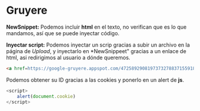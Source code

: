 # Gruyere

**NewSnippet:**
Podemos incluir **html** en el texto, no verifican que es lo que mandamos, así que se puede inyectar código.

**Inyectar script:**
Podemos inyectar un scrip gracias a subir un archivo en la página de *Upload*, y inyectarlo en *NewSnippeet" gracias a un enlace de html, asi redirigimos al usuario a dónde queremos.

```html
<a href=https://google-gruyere.appspot.com/472589290819737327883715591882447057975/hola/gruyere.html></a>
```

Podemos obtener su ID gracias a las cookies y ponerlo en un alert de **js**.

```js
<script>
    alert(document.cookie)
</script>
```